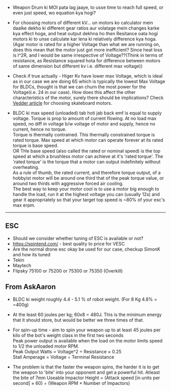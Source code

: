 - Weapon Drum ki MOI pata lag jaaye, to usse time to reach full speed, or even just speed, wo equation kya hogi?
- For choosing motors of different kV... un motors ko calculator mein daalke dekho ki different gear ratios aur volatage mein changes karke kya effect hoga, and heat output dekhna ho then Resitance oata hogi motors ki to unse calculate kar lena ki relatively difference kya hoga.(Agar motor is rated for a higher Voltage than what we are running on, does this mean that the motor just got more inefficient? Since heat loss is I^2R, and I would be same irrespective of Voltage??(Think in terms of resistance, as Resistance squared hota for difference between motors of same dimension but different kv i.e. different max voltage))
- Check if true actually - Higer Kv have lower max Voltage, which is ideal as in our case we are doing 6S which is typically the lowest Max Voltage for BLDCs, thought is that we can churn the most power for the Voltage(i.e. 24 in our case). How does this affect the other characteristics of the motor, surely there should be implications? Check [Vedder article](https://vedder.se/2014/10/chosing-the-right-bldc-motor-and-battery-setup-for-an-electric-skateboard/) for choosing skateboard motors.

- BLDC ki max speed (unloaded) tab hoti jab back emf is equal to supply voltage. Torque is prop to amount of current flowing. At no load max speed, no diff in voltage b/w voltage of motor and supply, hence no current, hence no torque.\
Torque is thermally contrained. This thermally constrained torque is rated torque. Max speed at which motor can operate forever at its rated torque is base speed.\
OR THe base speed (also called the rated or nominal speed) is the top speed at which a brushless motor can achieve at it's 'rated torque'. The 'rated torque' is the torque that a motor can output indefinitely without overheating.\
As a rule of thumb, the rated current, and therefore torque output, of a hobbyist motor will be around one third that of the peak torque value, or around two thirds with aggressive forced air cooling.\
The best way to keep your motor cool is to use a motor big enough to handle the load, run it at the highest voltage you can (usually 12s) and gear it appropriately so that your target top speed is ~80% of your esc's max erpm.

---

## ESC
- Should we consider whether tuning of ESC is available or not?
- https://spintend.com/ - best quality to price for VESC
- Are the normal drone esc okay be used for our case, checkup SimonK and how its tuned
- Tekin
- Maytech
- Flipsky 75100 or 75200 or 75300 or 75350 (Overkill)

## From AskAaron
- BLDC ki weight roughly 4.4 - 5.1 % of robot weight. (For 8 Kg 4.8% = ~400g)
- At the least 60 joules per kg; 60x8 = 480J. This is the minimum energy that it should store, but would be better we three times of that.
- For spin-up time -  aim to spin your weapon up to at least 45 joules per kilo of the bot's weight class in the first two seconds  
Peak power output is available when the load on the motor limits speed to 1/2 the unloaded motor RPM.  
Peak Output Watts = Voltage^2 ÷ Resistance × 0.25  
Stall Amperage = Voltage ÷ Terminal Resistance

- The problem is that the faster the weapon spins, the harder it is to get the weapon to 'bite' into your opponent and get a powerful hit. Atleast the bite of 7mm
Useable Impactor Height = (Attack speed [in units per second] × 60) ÷ (Weapon RPM × Number of Impactors)

